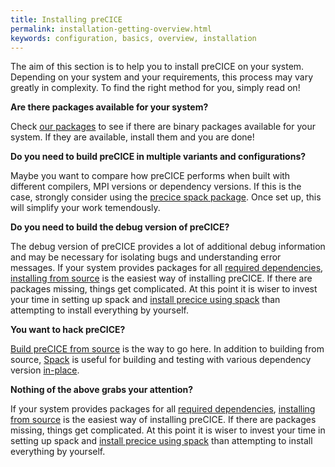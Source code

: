 ```yaml
---
title: Installing preCICE
permalink: installation-getting-overview.html
keywords: configuration, basics, overview, installation
---
```


The aim of this section is to help you to install preCICE on your system.
Depending on your system and your requirements, this process may vary greatly in complexity.
To find the right method for you, simply read on!

**Are there packages available for your system?**

Check [our packages](installation-getting-packages.html) to see if there are binary packages available for your system.
If they are available, install them and you are done!

**Do you need to build preCICE in multiple variants and configurations?**

Maybe you want to compare how preCICE performs when built with different compilers, MPI versions or dependency versions.
If this is the case, strongly consider using the [precice spack package](installation-getting-spack.html).
Once set up, this will simplify your work temendously.

**Do you need to build the debug version of preCICE?**

The debug version of preCICE provides a lot of additional debug information and may be necessary for isolating bugs and understanding error messages.
If your system provides packages for all [required dependencies](installation-getting-dependencies.html), [installing from source](installation-getting-source.html) is the easiest way of installing preCICE.
If there are packages missing, things get complicated.
At this point it is wiser to invest your time in setting up spack and [install precice using spack](installation-getting-spack.html) than attempting to install everything by yourself.

**You want to hack preCICE?**

[Build preCICE from source](installation-getting-source.html) is the way to go here.
In addition to building from source, [Spack](installation-getting-spack.html) is useful for building and testing with various dependency version [in-place](https://spack.readthedocs.io/en/latest/command_index.html#spack-dev-build).

**Nothing of the above grabs your attention?**

If your system provides packages for all [required dependencies](installation-getting-dependencies.html), [installing from source](installing-getting-source.html) is the easiest way of installing preCICE.
If there are packages missing, things get complicated.
At this point it is wiser to invest your time in setting up spack and [install precice using spack](installation-getting-spack.html) than attempting to install everything by yourself.
